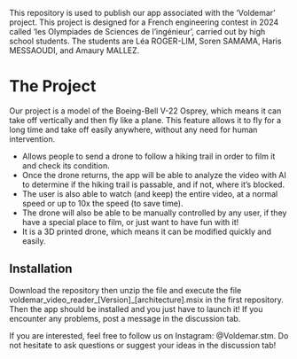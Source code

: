 This repository is used to publish our app associated with the ‘Voldemar’ project. This project is designed for a French engineering contest in 2024 called ‘les Olympiades de Sciences de l’ingénieur’, carried out by high school students. The students are Léa ROGER-LIM, Soren SAMAMA, Haris MESSAOUDI, and Amaury MALLEZ.

# The Project
Our project is a model of the Boeing-Bell V-22 Osprey, which means it can take off vertically and then fly like a plane. This feature allows it to fly for a long time and take off easily anywhere, without any need for human intervention.
- Allows people to send a drone to follow a hiking trail in order to film it and check its condition.
- Once the drone returns, the app will be able to analyze the video with AI to determine if the hiking trail is passable, and if not, where it’s blocked.
- The user is also able to watch (and keep) the entire video, at a normal speed or up to 10x the speed (to save time).
- The drone will also be able to be manually controlled by any user, if they have a special place to film, or just want to have fun with it!
- It is a 3D printed drone, which means it can be modified quickly and easily.

## Installation
Download the repository then unzip the file and execute the file voldemar_video_reader_[Version]_[architecture].msix in the first repository. Then the app should be installed and you just have to launch it! If you encounter any problems, post a message in the discussion tab.

If you are interested, feel free to follow us on Instagram: @Voldemar.stm.
Do not hesitate to ask questions or suggest your ideas in the discussion tab!
